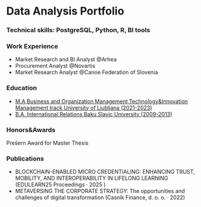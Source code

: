 # Data Analysis Portfolio
### Technical skills: PostgreSQL, Python, R, BI tools

### Work Experience
- Market Research and BI Analyst @Arhea
- Procurement Analyst @Novartis
- Market Research Analyst @Canoe Federation of Slovenia

### Education 
- <u> M.A Business and Organization Management,Technology&Innovation Management track     University of Ljubljana (2021-2023) </u>
- <u> B.A. International Relations                                                        Baku Slavic University  (2009-2013) </u>

### Honors&Awards
Prešern Award for Master Thesis

### Publications
- BLOCKCHAIN-ENABLED MICRO CREDENTIALING: ENHANCING TRUST, MOBILITY, AND INTEROPERABILITY IN LIFELONG LEARNING (EDULEARN25 Proceedings ·  2025 )
- METAVERSING THE CORPORATE STRATEGY: The opportunities and challenges of digital transformation (Casnik Finance, d. o. o. ·  2022)
